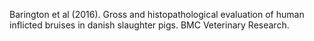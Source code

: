 Barington et al (2016). Gross and histopathological evaluation of human inflicted bruises in danish slaughter pigs. BMC Veterinary Research.  
